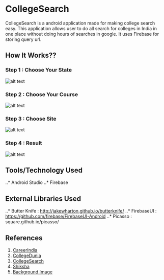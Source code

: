 # CollegeSearch

CollegeSearch is a android application made for making college search easy. This application allows user to do all search for
colleges in India in one place without doing hours of searches in google. It uses Firebase for storing query url.

## How It Works??

### Step 1 : Choose Your State 
![alt text](Screenshot/screen2.png "Screenshot")

### Step 2 : Choose Your Course
![alt text](Screenshot/screen3.png "Screenshot")


### Step 3 : Choose Site
![alt text](Screenshot/screen4.png "Screenshot")


### Step 4 : Result
![alt text](Screenshot/screen5.png "Screenshot")


## Tools/Technology Used
  
  ..* Android Studio
  ..* Firebase 
    
## External Libraries Used
   
  ..* Butter Knife : http://jakewharton.github.io/butterknife/
  ..* FirebaseUI : https://github.com/firebase/FirebaseUI-Android
  ..* Picasso : square.github.io/picasso/
   
## References

  1. [CareerIndia](https://www.careerindia.com) 
  2. [CollegeDunia](https://collegedunia.com)
  3. [CollegeSearch](https://www.collegesearch.in)
  4. [Shiksha](https://www.shiksha.com)
  5. [Background Image](https://wall.alphacoders.com/big.php?i=480421)
 
           

